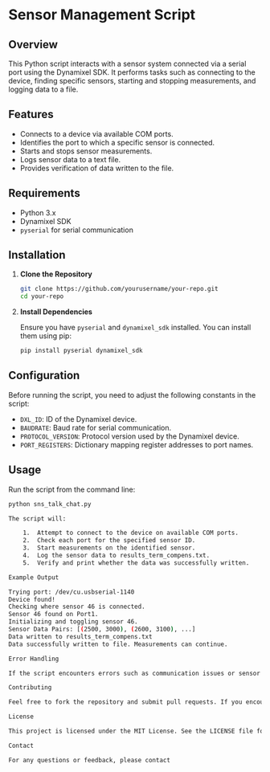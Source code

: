 # Sensor Management Script

## Overview

This Python script interacts with a sensor system connected via a serial port using the Dynamixel SDK. It performs tasks such as connecting to the device, finding specific sensors, starting and stopping measurements, and logging data to a file.

## Features

- Connects to a device via available COM ports.
- Identifies the port to which a specific sensor is connected.
- Starts and stops sensor measurements.
- Logs sensor data to a text file.
- Provides verification of data written to the file.

## Requirements

- Python 3.x
- Dynamixel SDK
- `pyserial` for serial communication

## Installation

1. **Clone the Repository**

    ```sh
    git clone https://github.com/yourusername/your-repo.git
    cd your-repo
    ```

2. **Install Dependencies**

    Ensure you have `pyserial` and `dynamixel_sdk` installed. You can install them using pip:

    ```sh
    pip install pyserial dynamixel_sdk
    ```

## Configuration

Before running the script, you need to adjust the following constants in the script:

- `DXL_ID`: ID of the Dynamixel device.
- `BAUDRATE`: Baud rate for serial communication.
- `PROTOCOL_VERSION`: Protocol version used by the Dynamixel device.
- `PORT_REGISTERS`: Dictionary mapping register addresses to port names.

## Usage

Run the script from the command line:

```sh
python sns_talk_chat.py

The script will:

	1.	Attempt to connect to the device on available COM ports.
	2.	Check each port for the specified sensor ID.
	3.	Start measurements on the identified sensor.
	4.	Log the sensor data to results_term_compens.txt.
	5.	Verify and print whether the data was successfully written.

Example Output

Trying port: /dev/cu.usbserial-1140
Device found!
Checking where sensor 46 is connected.
Sensor 46 found on Port1.
Initializing and toggling sensor 46.
Sensor Data Pairs: [(2500, 3000), (2600, 3100), ...]
Data written to results_term_compens.txt
Data successfully written to file. Measurements can continue.

Error Handling

If the script encounters errors such as communication issues or sensor not found, it will print error messages to the console. Ensure that your device is properly connected and configured.

Contributing

Feel free to fork the repository and submit pull requests. If you encounter any issues or have suggestions for improvements, please open an issue on GitHub.

License

This project is licensed under the MIT License. See the LICENSE file for details.

Contact

For any questions or feedback, please contact
